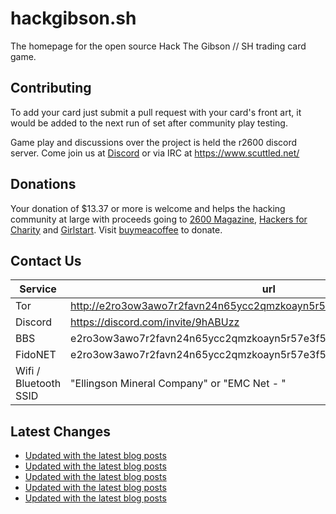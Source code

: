 # hackgibson.sh
The homepage for the open source Hack The Gibson // SH trading card game.


## Contributing

To add your card just submit a pull request with your card's front art, it would be added to the next run of set after community play testing.

Game play and discussions over the project is held the r2600 discord server. Come join us at [Discord](https://discord.com/invite/9hABUzz) or via IRC at https://www.scuttled.net/


## Donations

Your donation of $13.37 or more is welcome and helps the hacking community at large with proceeds going to [2600 Magazine](https://2600.com/), [Hackers for Charity](https://hackersforcharity.org) and [Girlstart](https://girlstart.org).  Visit [buymeacoffee](https://www.buymeacoffee.com/hackgibson.sh) to donate.


## Contact Us

Service | url
-|-
Tor | http://e2ro3ow3awo7r2favn24n65ycc2qmzkoayn5r57e3f56nvjwdcgg32ad.onion
Discord | https://discord.com/invite/9hABUzz
BBS | e2ro3ow3awo7r2favn24n65ycc2qmzkoayn5r57e3f56nvjwdcgg32ad.onion:23
FidoNET | e2ro3ow3awo7r2favn24n65ycc2qmzkoayn5r57e3f56nvjwdcgg32ad.onion:24554
Wifi / Bluetooth SSID | "Ellingson Mineral Company" or "EMC Net - <fidonet address>"

## Latest Changes
<!-- BLOG-POST-LIST:START -->
- [Updated with the latest blog posts](https://github.com/DFW2600/hackgibson.sh/commit/0de8c2ca6fcecc9d13a458dff298a868ce235123)
- [Updated with the latest blog posts](https://github.com/DFW2600/hackgibson.sh/commit/6f424fb66939d96b50a28c66576f08d7a00cf127)
- [Updated with the latest blog posts](https://github.com/DFW2600/hackgibson.sh/commit/9c6531d3ead541b02c114b3c0e0d265c6af78038)
- [Updated with the latest blog posts](https://github.com/DFW2600/hackgibson.sh/commit/4b6ac02b52146dc741c0362d4b959f52e6afeed1)
- [Updated with the latest blog posts](https://github.com/DFW2600/hackgibson.sh/commit/ea65fe5960eabb7012cb40c22567245de6f747c1)
<!-- BLOG-POST-LIST:END -->
